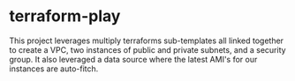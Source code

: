# terraform-play
This project leverages multiply terraforms sub-templates all linked together to create a VPC, two instances of public and private subnets, and a security group. It also leveraged a data source where the latest AMI's for our instances are auto-fitch.  
